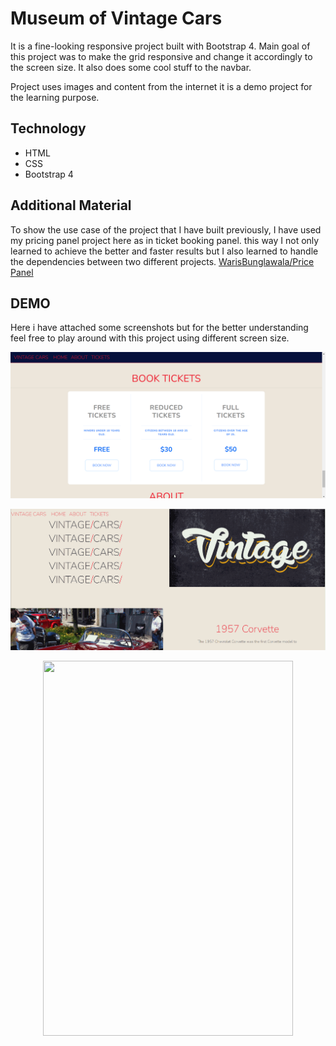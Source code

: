 # Museum of Vintage Cars

It is a fine-looking responsive project built with Bootstrap 4. Main goal of this project was to make the grid responsive and change it accordingly to the screen size. It also does some cool stuff to the navbar. 

Project uses images and content from the internet it is a demo project for the learning purpose. 

## Technology

- HTML 
- CSS
- Bootstrap 4 

## Additional Material
To show the use case of the project that I have built previously, I have used my pricing panel project here as in ticket booking panel. this way I not only learned to achieve the better and faster results but I also learned to handle the dependencies between two different projects.
[WarisBunglawala/Price Panel](https://github.com/WarisBunglawala/Pricing-Panel.git)
## DEMO
Here i have attached some screenshots but for the better understanding feel free to play around with this project using different screen size.

<p align="center">
<img src="Demo img/Desktop 1.png"><br>
</p>

<p align="center">
<img src="Demo img/Desktop view.gif"><br>
</p>

<p align="center">
<img src="Demo img/Mobile view.gif" width="400" height="600"><br>
</p>
